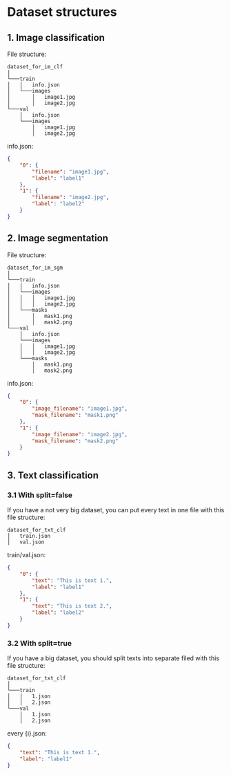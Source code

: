 # Dataset structures

## 1. Image classification

File structure: 
```
dataset_for_im_clf 
│
└───train
│   │   info.json
│   └───images
│       │   image1.jpg
│       │   image2.jpg
└───val
    │   info.json
    └───images
        │   image1.jpg
        │   image2.jpg
```

info.json:

```json
{
    "0": {
        "filename": "image1.jpg",
        "label": "label1"
    },
    "1": {
        "filename": "image2.jpg",
        "label": "label2"
    }
}
```

## 2. Image segmentation

File structure: 
```
dataset_for_im_sgm
│
└───train
│   │   info.json
│   └───images
│   │   │   image1.jpg
│   │   │   image2.jpg
│   └───masks
│       │   mask1.png
│       │   mask2.png
└───val
    │   info.json
    └───images
    │   │   image1.jpg
    │   │   image2.jpg
    └───masks
        │   mask1.png
        │   mask2.png
```

info.json:

```json
{
    "0": {
        "image_filename": "image1.jpg",
        "mask_filename": "mask1.png"
    },
    "1": {
        "image_filename": "image2.jpg",
        "mask_filename": "mask2.png"
    }
}
```

## 3. Text classification

### 3.1 With split=false

If you have a not very big dataset, you can put every text in one file with 
this file structure: 

```
dataset_for_txt_clf
│   train.json
│   val.json
```

train/val.json:

```json
{
    "0": {
        "text": "This is text 1.",
        "label": "label1"
    },
    "1": {
        "text": "This is text 2.",
        "label": "label2"
    }
}
```

### 3.2 With split=true

If you have a big dataset, you should split texts into separate filed with 
this file structure: 

```
dataset_for_txt_clf
│
└───train
│   │   1.json
│   │   2.json
└───val
    │   1.json
    │   2.json
```

every {i}.json:
```json
{
    "text": "This is text 1.",
    "label": "label1"
}
```


